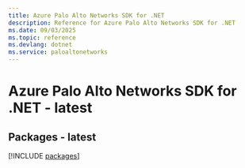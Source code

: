 ```yaml
---
title: Azure Palo Alto Networks SDK for .NET
description: Reference for Azure Palo Alto Networks SDK for .NET
ms.date: 09/03/2025
ms.topic: reference
ms.devlang: dotnet
ms.service: paloaltonetworks
---
```

# Azure Palo Alto Networks SDK for .NET - latest
## Packages - latest
[!INCLUDE [packages](palo-alto-networks-index.md)]